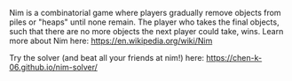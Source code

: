 Nim is a combinatorial game where players gradually remove objects from piles or "heaps" until none remain. The player who takes the final objects, such that there are no more objects the next player could take, wins. Learn more about Nim here: https://en.wikipedia.org/wiki/Nim

Try the solver (and beat all your friends at nim!) here: https://chen-k-06.github.io/nim-solver/
